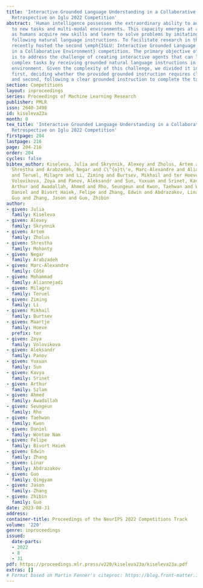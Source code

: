 ```yaml
---
title: 'Interactive Grounded Language Understanding in a Collaborative Environment:
  Retrospective on Iglu 2022 Competition'
abstract: 'Human intelligence possesses the extraordinary ability to adapt rapidly
  to new tasks and multi-modal environments. This capacity emerges at an early age,
  as humans acquire new skills and learn to solve problems by imitating others or
  following natural language instructions. To facilitate research in this area, we
  recently hosted the second \emph{IGLU: Interactive Grounded Language Understanding
  in a Collaborative Environment} competition. The primary objective of the competition
  is to address the challenge of creating interactive agents that can learn to solve
  complex tasks by receiving grounded natural language instructions in a collaborative
  environment. Given the complexity of this challenge, we divided it into two sub-tasks:
  first, deciding whether the provided grounded instruction requires clarification,
  and second, following a clear grounded instruction to complete the task description.'
section: Competitions
layout: inproceedings
series: Proceedings of Machine Learning Research
publisher: PMLR
issn: 2640-3498
id: kiseleva23a
month: 0
tex_title: 'Interactive Grounded Language Understanding in a Collaborative Environment:
  Retrospective on Iglu 2022 Competition'
firstpage: 204
lastpage: 216
page: 204-216
order: 204
cycles: false
bibtex_author: Kiseleva, Julia and Skrynnik, Alexey and Zholus, Artem and Mohanty,
  Shrestha and Arabzadeh, Negar and C\^{o}t\'e, Marc-Alexandre and Aliannejadi, Mohammad
  and Teruel, Milagro and Li, Ziming and Burtsev, Mikhail and ter Hoeve, Maartje and
  Volovikova, Zoya and Panov, Aleksandr and Sun, Yuxuan and Srinet, Kavya and Szlam,
  Arthur and Awadallah, Ahmed and Rho, Seungeun and Kwon, Taehwan and Wontae Nam,
  Daniel and Bivort Haiek, Felipe and Zhang, Edwin and Abdrazakov, Linar and Qingyam,
  Guo and Zhang, Jason and Guo, Zhibin
author:
- given: Julia
  family: Kiseleva
- given: Alexey
  family: Skrynnik
- given: Artem
  family: Zholus
- given: Shrestha
  family: Mohanty
- given: Negar
  family: Arabzadeh
- given: Marc-Alexandre
  family: Côté
- given: Mohammad
  family: Aliannejadi
- given: Milagro
  family: Teruel
- given: Ziming
  family: Li
- given: Mikhail
  family: Burtsev
- given: Maartje
  family: Hoeve
  prefix: ter
- given: Zoya
  family: Volovikova
- given: Aleksandr
  family: Panov
- given: Yuxuan
  family: Sun
- given: Kavya
  family: Srinet
- given: Arthur
  family: Szlam
- given: Ahmed
  family: Awadallah
- given: Seungeun
  family: Rho
- given: Taehwan
  family: Kwon
- given: Daniel
  family: Wontae Nam
- given: Felipe
  family: Bivort Haiek
- given: Edwin
  family: Zhang
- given: Linar
  family: Abdrazakov
- given: Guo
  family: Qingyam
- given: Jason
  family: Zhang
- given: Zhibin
  family: Guo
date: 2023-08-31
address:
container-title: Proceedings of the NeurIPS 2022 Competitions Track
volume: '220'
genre: inproceedings
issued:
  date-parts:
  - 2022
  - 8
  - 31
pdf: https://proceedings.mlr.press/v220/kiseleva23a/kiseleva23a.pdf
extras: []
# Format based on Martin Fenner's citeproc: https://blog.front-matter.io/posts/citeproc-yaml-for-bibliographies/
---
```

